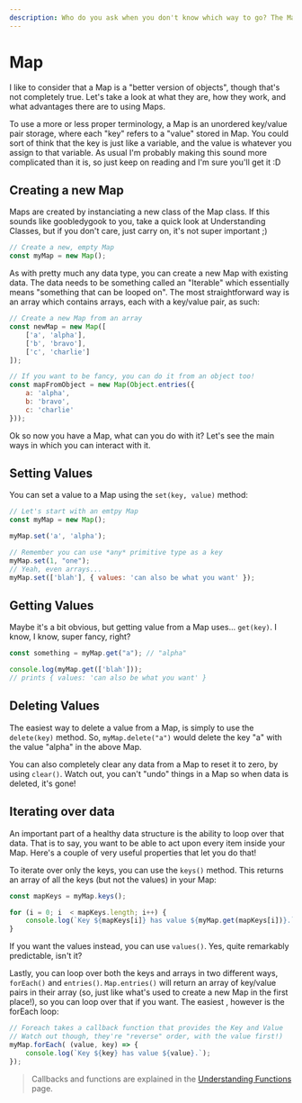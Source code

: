 ```yaml
---
description: Who do you ask when you don't know which way to go? The Map!
---
```


# Map

I like to consider that a Map is a "better version of objects", though that's not completely true. Let's take a look at what they are, how they work, and what advantages there are to using Maps.

To use a more or less proper terminology, a Map is an unordered key/value pair storage, where each "key" refers to a "value" stored in Map. You could sort of think that the key is just like a variable, and the value is whatever you assign to that variable. As usual I'm probably making this sound more complicated than it is, so just keep on reading and I'm sure you'll get it :D

## Creating a new Map

Maps are created by instanciating a new class of the Map class. If this sounds like goobledygook to you, take a quick look at Understanding Classes, but if you don't care, just carry on, it's not super important ;)

```javascript
// Create a new, empty Map
const myMap = new Map();
```

As with pretty much any data type, you can create a new Map with existing data. The data needs to be something called an "Iterable" which essentially means "something that can be looped on". The most straightforward way is an array which contains arrays, each with a key/value pair, as such:

```javascript
// Create a new Map from an array
const newMap = new Map([
    ['a', 'alpha'],
    ['b', 'bravo'],
    ['c', 'charlie']
]);

// If you want to be fancy, you can do it from an object too!
const mapFromObject = new Map(Object.entries({
    a: 'alpha',
    b: 'bravo',
    c: 'charlie'
}));
```

Ok so now you have a Map, what can you do with it? Let's see the main ways in which you can interact with it.

## Setting Values

You can set a value to a Map using the `set(key, value)` method:&#x20;

```javascript
// Let's start with an emtpy Map
const myMap = new Map();

myMap.set('a', 'alpha');

// Remember you can use *any* primitive type as a key
myMap.set(1, "one");
// Yeah, even arrays...
myMap.set(['blah'], { values: 'can also be what you want' });
```

## Getting Values

Maybe it's a bit obvious, but getting value from a Map uses... `get(key)`. I know, I know, super fancy, right?

```javascript
const something = myMap.get("a"); // "alpha"

console.log(myMap.get(['blah']));
// prints { values: 'can also be what you want' }
```

## Deleting Values

The easiest way to delete a value from a Map, is simply to use the `delete(key)` method. So, `myMap.delete("a")` would delete the key "a" with the value "alpha" in the above Map.&#x20;

You can also completely clear any data from a Map to reset it to zero, by using `clear()`. Watch out, you can't "undo" things in a Map so when data is deleted, it's gone!

## Iterating over data

An important part of a healthy data structure is the ability to loop over that data. That is to say, you want to be able to act upon every item inside your Map. Here's a couple of very useful properties that let you do that!

To iterate over only the keys, you can use the `keys()` method. This returns an array of all the keys (but not the values) in your Map:&#x20;

```javascript
const mapKeys = myMap.keys();

for (i = 0; i  < mapKeys.length; i++) {
    console.log(`Key ${mapKeys[i]} has value ${myMap.get(mapKeys[i])}.`);
}
```

If you want the values instead, you can use `values()`. Yes, quite remarkably predictable, isn't it?&#x20;

Lastly, you can loop over both the keys and arrays in two different ways, `forEach()` and `entries()`. `Map.entries()` will return an array of key/value pairs in their array (so, just like what's used to create a new Map in the first place!), so you can loop over that if you want. The easiest , however is the forEach loop:&#x20;

```javascript
// Foreach takes a callback function that provides the Key and Value
// Watch out though, they're "reverse" order, with the value first!)
myMap.forEach( (value, key) => {
    console.log(`Key ${key} has value ${value}.`);
});
```

> Callbacks and functions are explained in the [Understanding Functions](../functions/) page.
